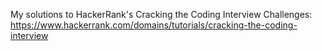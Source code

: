 My solutions to HackerRank's Cracking the Coding Interview Challenges: 
https://www.hackerrank.com/domains/tutorials/cracking-the-coding-interview
